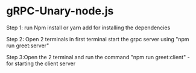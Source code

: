 # gRPC-Unary-node.js

Step 1: run Npm install or yarn add for installing the dependencies

Step 2: Open 2  terminals in first terminal start the grpc server using "npm run greet:server"

Step 3:Open the 2 terminal and run the command "npm run greet:client" - for starting the client server





